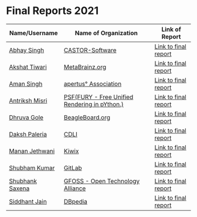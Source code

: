 # Final Reports 2021
| Name/Username | Name of Organization | Link of Report |
| --- | --- | --- |
| [Abhay Singh](https://github.com/ABHAY0O7) | [CASTOR-Software](https://summerofcode.withgoogle.com/projects/#5502019248324608) | [Link to final report](https://github.com/ABHAY0O7/GSoC-21-CASTOR/blob/main/README.md) |
| [Akshat Tiwari](https://github.com/akshaaatt) | [MetaBrainz.org](https://summerofcode.withgoogle.com/projects/#5349611931172864) | [Link to final report](https://akshaaatt.medium.com/gsoc21-winter-is-coming-a9fbcb8c4383) |
| [Aman Singh](https://github.com/eppisai) | [apertus° Association](https://summerofcode.withgoogle.com/projects/#4661051766865920) | [Link to final report](https://github.com/eppisai/GSoC-Final-Report) |
| [Antriksh Misri](https://github.com/antrikshmisri) | [PSF(FURY - Free Unified Rendering in pYthon.)](https://summerofcode.withgoogle.com/organizations/6369944628887552/) | [Link to final report](https://gist.github.com/antrikshmisri/a8d8ee3d38c5b4e70d95c172f471548a) |
| [Dhruva Gole](https://github.com/dhruvag2000) | [BeagleBoard.org](https://summerofcode.withgoogle.com/organizations/6398417846140928/) | [Link to final report](https://dhruvag2000.github.io/Blog-GSoC21/) |
| [Daksh Paleria](https://github.com/dakshp07) | [CDLI](https://summerofcode.withgoogle.com/organizations/4724093699489792/) | [Link to final report](https://github.com/dakshp07/GSoC2021-Final-Report) |
| [Manan Jethwani](https://github.com/mananjethwani) | [Kiwix](https://summerofcode.withgoogle.com/projects/#5158540915769344) | [Link to final report](https://mananjethwani.github.io/GSoC-2021-New-Library-Catalogue-UI-for-kiwix-serve/) |
| [Shubham Kumar](https://gitlab.com/imskr) | [GitLab](https://summerofcode.withgoogle.com/projects/#5066860057329664) | [Link to final report](https://shubhamkumar.live/blog/Improving-Backup-and-Restore-For-GitLab-GSoC-2021/) |
| [Shubhank Saxena](https://github.com/shubhank-saxena) | [GFOSS - Open Technology Alliance](https://summerofcode.withgoogle.com/organizations/4870958629781504/) | [Link to final report](https://github.com/shubhank-saxena/GSoC-Final-Report/blob/master/README.md) |
| [Siddhant Jain](https://github.com/imsiddhant07) | [DBpedia](https://summerofcode.withgoogle.com/organizations/5460238410448896/) | [Link to final report](https://imsiddhant07.github.io/Neural-QA-Model-for-DBpedia/) |

